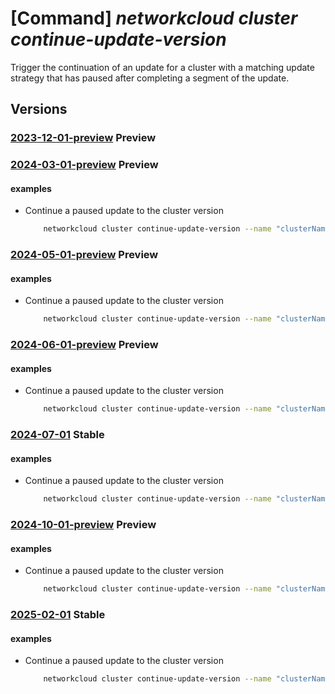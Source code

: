 # [Command] _networkcloud cluster continue-update-version_

Trigger the continuation of an update for a cluster with a matching update strategy that has paused after completing a segment of the update.

## Versions

### [2023-12-01-preview](/Resources/mgmt-plane/L3N1YnNjcmlwdGlvbnMve30vcmVzb3VyY2Vncm91cHMve30vcHJvdmlkZXJzL21pY3Jvc29mdC5uZXR3b3JrY2xvdWQvY2x1c3RlcnMve30vY29udGludWV1cGRhdGV2ZXJzaW9u/2023-12-01-preview.xml) **Preview**

<!-- mgmt-plane /subscriptions/{}/resourcegroups/{}/providers/microsoft.networkcloud/clusters/{}/continueupdateversion 2023-12-01-preview -->

### [2024-03-01-preview](/Resources/mgmt-plane/L3N1YnNjcmlwdGlvbnMve30vcmVzb3VyY2Vncm91cHMve30vcHJvdmlkZXJzL21pY3Jvc29mdC5uZXR3b3JrY2xvdWQvY2x1c3RlcnMve30vY29udGludWV1cGRhdGV2ZXJzaW9u/2024-03-01-preview.xml) **Preview**

<!-- mgmt-plane /subscriptions/{}/resourcegroups/{}/providers/microsoft.networkcloud/clusters/{}/continueupdateversion 2024-03-01-preview -->

#### examples

- Continue a paused update to the cluster version
    ```bash
        networkcloud cluster continue-update-version --name "clusterName" --resource-group "resourceGroupName" --machine-group-targeting-mode "AlphaByRack"
    ```

### [2024-05-01-preview](/Resources/mgmt-plane/L3N1YnNjcmlwdGlvbnMve30vcmVzb3VyY2Vncm91cHMve30vcHJvdmlkZXJzL21pY3Jvc29mdC5uZXR3b3JrY2xvdWQvY2x1c3RlcnMve30vY29udGludWV1cGRhdGV2ZXJzaW9u/2024-05-01-preview.xml) **Preview**

<!-- mgmt-plane /subscriptions/{}/resourcegroups/{}/providers/microsoft.networkcloud/clusters/{}/continueupdateversion 2024-05-01-preview -->

#### examples

- Continue a paused update to the cluster version
    ```bash
        networkcloud cluster continue-update-version --name "clusterName" --resource-group "resourceGroupName" --machine-group-targeting-mode "AlphaByRack"
    ```

### [2024-06-01-preview](/Resources/mgmt-plane/L3N1YnNjcmlwdGlvbnMve30vcmVzb3VyY2Vncm91cHMve30vcHJvdmlkZXJzL21pY3Jvc29mdC5uZXR3b3JrY2xvdWQvY2x1c3RlcnMve30vY29udGludWV1cGRhdGV2ZXJzaW9u/2024-06-01-preview.xml) **Preview**

<!-- mgmt-plane /subscriptions/{}/resourcegroups/{}/providers/microsoft.networkcloud/clusters/{}/continueupdateversion 2024-06-01-preview -->

#### examples

- Continue a paused update to the cluster version
    ```bash
        networkcloud cluster continue-update-version --name "clusterName" --resource-group "resourceGroupName" --machine-group-targeting-mode "AlphaByRack"
    ```

### [2024-07-01](/Resources/mgmt-plane/L3N1YnNjcmlwdGlvbnMve30vcmVzb3VyY2Vncm91cHMve30vcHJvdmlkZXJzL21pY3Jvc29mdC5uZXR3b3JrY2xvdWQvY2x1c3RlcnMve30vY29udGludWV1cGRhdGV2ZXJzaW9u/2024-07-01.xml) **Stable**

<!-- mgmt-plane /subscriptions/{}/resourcegroups/{}/providers/microsoft.networkcloud/clusters/{}/continueupdateversion 2024-07-01 -->

#### examples

- Continue a paused update to the cluster version
    ```bash
        networkcloud cluster continue-update-version --name "clusterName" --resource-group "resourceGroupName" --machine-group-targeting-mode "AlphaByRack"
    ```

### [2024-10-01-preview](/Resources/mgmt-plane/L3N1YnNjcmlwdGlvbnMve30vcmVzb3VyY2Vncm91cHMve30vcHJvdmlkZXJzL21pY3Jvc29mdC5uZXR3b3JrY2xvdWQvY2x1c3RlcnMve30vY29udGludWV1cGRhdGV2ZXJzaW9u/2024-10-01-preview.xml) **Preview**

<!-- mgmt-plane /subscriptions/{}/resourcegroups/{}/providers/microsoft.networkcloud/clusters/{}/continueupdateversion 2024-10-01-preview -->

#### examples

- Continue a paused update to the cluster version
    ```bash
        networkcloud cluster continue-update-version --name "clusterName" --resource-group "resourceGroupName" --machine-group-targeting-mode "AlphaByRack"
    ```

### [2025-02-01](/Resources/mgmt-plane/L3N1YnNjcmlwdGlvbnMve30vcmVzb3VyY2Vncm91cHMve30vcHJvdmlkZXJzL21pY3Jvc29mdC5uZXR3b3JrY2xvdWQvY2x1c3RlcnMve30vY29udGludWV1cGRhdGV2ZXJzaW9u/2025-02-01.xml) **Stable**

<!-- mgmt-plane /subscriptions/{}/resourcegroups/{}/providers/microsoft.networkcloud/clusters/{}/continueupdateversion 2025-02-01 -->

#### examples

- Continue a paused update to the cluster version
    ```bash
        networkcloud cluster continue-update-version --name "clusterName" --resource-group "resourceGroupName" --machine-group-targeting-mode "AlphaByRack"
    ```
